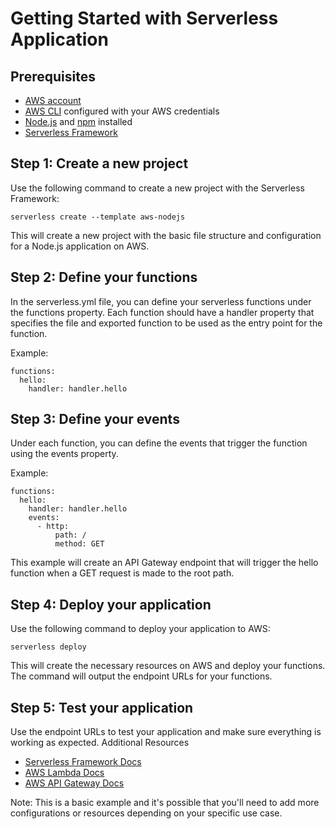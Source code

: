 # Getting Started with Serverless Application
## Prerequisites

- [AWS account](https://aws.amazon.com/)
- [AWS CLI](https://aws.amazon.com/cli/) configured with your AWS credentials
- [Node.js](https://nodejs.org/) and [npm](https://www.npmjs.com/) installed
- [Serverless Framework](https://serverless.com/)

## Step 1: Create a new project

Use the following command to create a new project with the Serverless Framework:

```
serverless create --template aws-nodejs
```

This will create a new project with the basic file structure and configuration for a Node.js application on AWS.

## Step 2: Define your functions

In the serverless.yml file, you can define your serverless functions under the functions property. Each function should have a handler property that specifies the file and exported function to be used as the entry point for the function.

Example:

```
functions:
  hello:
    handler: handler.hello
```

## Step 3: Define your events

Under each function, you can define the events that trigger the function using the events property.

Example:

```
functions:
  hello:
    handler: handler.hello
    events:
      - http:
          path: /
          method: GET
```

This example will create an API Gateway endpoint that will trigger the hello function when a GET request is made to the root path.

## Step 4: Deploy your application

Use the following command to deploy your application to AWS:

```
serverless deploy
```

This will create the necessary resources on AWS and deploy your functions. The command will output the endpoint URLs for your functions.

## Step 5: Test your application

Use the endpoint URLs to test your application and make sure everything is working as expected.
Additional Resources

- [Serverless Framework Docs](https://www.serverless.com/framework/docs/)
- [AWS Lambda Docs](https://aws.amazon.com/lambda/)
- [AWS API Gateway Docs](https://aws.amazon.com/api-gateway/)

Note: This is a basic example and it's possible that you'll need to add more configurations or resources depending on your specific use case.
